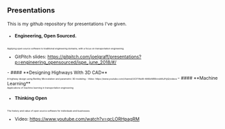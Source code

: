 ### Presentations

<span style="font-size:75%">
This is my github repository for presentations I've given.
<span>

- #### **Engineering, Open Sourced.**
<span style="font-size:50%"><br>
  Applying open source software to traditional engineering domains, with a focus on transportation engineering.
  - GitPitch slides: https://gitpitch.com/joelgraff/presentations?p=engineering_opensourced/ispe_june_2018/#/
</span>
- #### **Designing Highways With 3D CAD**
<span style="font-size:50%"><br>
  A highway design using Bentley Microstation and parametric 3D modeling
  - Video: https://www.youtube.com/channel/UCFYAsW-4AWzWB9cndnNJHyQ/videos
</span>
- #### **Machine Learning**
<span style="font-size:50%"><br>
  Applications of machine learning in transportation engineering
</span>

- #### **Thinking Open**
<span style="font-size:50%"><br>
  The history and value of open source software for individuals and businesses.
  - Video: https://www.youtube.com/watch?v=qcLORHpagRM
</span>
